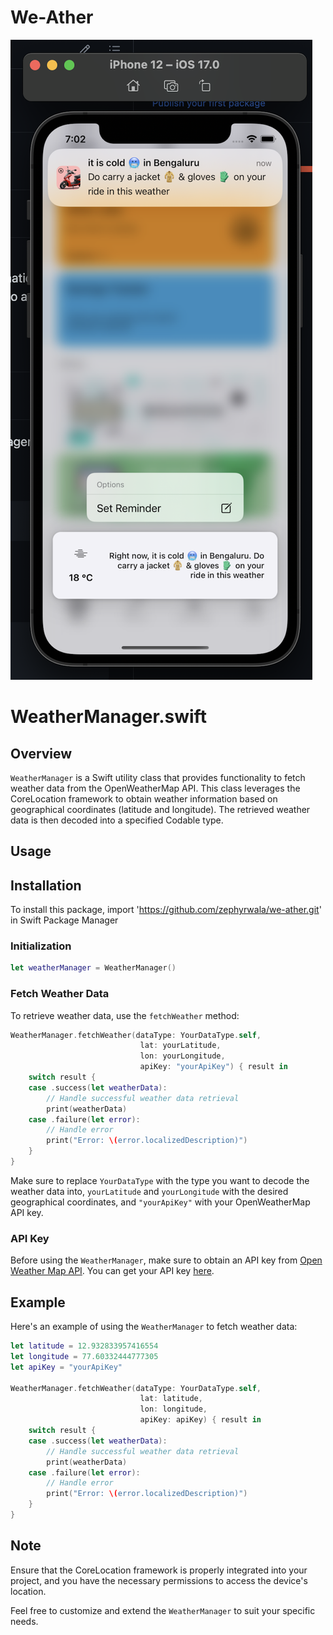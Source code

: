 
# We-Ather

![](Screenshots/img1.png)
# WeatherManager.swift

## Overview

`WeatherManager` is a Swift utility class that provides functionality to fetch weather data from the OpenWeatherMap API. This class leverages the CoreLocation framework to obtain weather information based on geographical coordinates (latitude and longitude). The retrieved weather data is then decoded into a specified Codable type.

## Usage
## Installation
To install this package, import 'https://github.com/zephyrwala/we-ather.git' in Swift Package Manager

### Initialization

```swift
let weatherManager = WeatherManager()
```

### Fetch Weather Data

To retrieve weather data, use the `fetchWeather` method:

```swift
WeatherManager.fetchWeather(dataType: YourDataType.self,
                             lat: yourLatitude,
                             lon: yourLongitude,
                             apiKey: "yourApiKey") { result in
    switch result {
    case .success(let weatherData):
        // Handle successful weather data retrieval
        print(weatherData)
    case .failure(let error):
        // Handle error
        print("Error: \(error.localizedDescription)")
    }
}
```

Make sure to replace `YourDataType` with the type you want to decode the weather data into, `yourLatitude` and `yourLongitude` with the desired geographical coordinates, and `"yourApiKey"` with your OpenWeatherMap API key.

### API Key

Before using the `WeatherManager`, make sure to obtain an API key from [Open Weather Map API](https://openweathermap.org/api). You can get your API key [here](https://openweathermap.org/api).

## Example

Here's an example of using the `WeatherManager` to fetch weather data:

```swift
let latitude = 12.932833957416554
let longitude = 77.60332444777305
let apiKey = "yourApiKey"

WeatherManager.fetchWeather(dataType: YourDataType.self,
                             lat: latitude,
                             lon: longitude,
                             apiKey: apiKey) { result in
    switch result {
    case .success(let weatherData):
        // Handle successful weather data retrieval
        print(weatherData)
    case .failure(let error):
        // Handle error
        print("Error: \(error.localizedDescription)")
    }
}
```

## Note

Ensure that the CoreLocation framework is properly integrated into your project, and you have the necessary permissions to access the device's location.

Feel free to customize and extend the `WeatherManager` to suit your specific needs.
